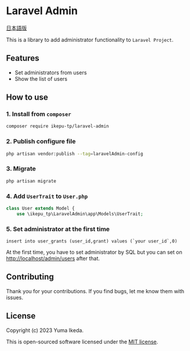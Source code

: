 # Laravel Admin

[日本語版](https://qiita.com/ikepu-tp/items/f86a2f8f2557d0f77184)

This is a library to add administrator functionality to `Laravel Project`.

## Features

- Set administrators from users
- Show the list of users

## How to use

### 1. Install from `composer`

```bash
composer require ikepu-tp/laravel-admin
```

### 2. Publish configure file

```bash
php artisan vendor:publish --tag=laravelAdmin-config
```

### 3. Migrate

```bash
php artisan migrate
```

### 4. Add `UserTrait` to `User.php`

```php
class User extends Model {
    use \ikepu_tp\LaravelAdmin\app\Models\UserTrait;
```

### 5. Set administrator at the first time

```mysql
insert into user_grants (user_id,grant) values (`your user_id`,0)
```

At the first time, you have to set administrator by SQL but you can set on [http://localhost/admin/users](http://localhost/admin/users) after that.

## Contributing

Thank you for your contributions. If you find bugs, let me know them with issues.

## License

Copyright (c) 2023 Yuma Ikeda.

This is open-sourced software licensed under the [MIT license](LICENSE).

